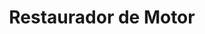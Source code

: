 ---
title: "Restaurador de Motor"
url: /ciudad-satelite/restaurador-de-motor/
shop: piezas de automóviles
---